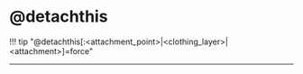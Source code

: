 # @detachthis

!!! tip "@detachthis[:&lt;attachment_point&gt;|&lt;clothing_layer&gt;|&lt;attachment&gt;]=force"

---
